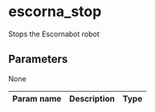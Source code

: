 escorna_stop
==============

Stops the Escornabot robot

Parameters
----------
None

| Param name | Description | Type     |
 ------------|-------------|----------
